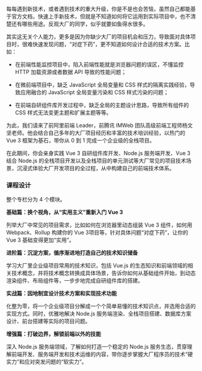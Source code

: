 每每遇到新技术，或者遇到技术的重大升级，你是不是也会苦恼，虽然自己都能基于官方文档，快速上手新技术，但就是不知道如何将它运用到实际项目中，也不清楚还有哪些用途。反观大厂的同学，似乎就要如鱼得水很多。

其实这无关个人能力，更多是因为你缺少大厂的项目机会和压力，导致面对具体项目时，很难快速发现问题，“对症下药”，更不知道如何设计合适的技术方案。比如：

- 在前端性能监控项目中，陷入前端性能就是浏览器问题的误区，不懂监控 HTTP 加载资源或者数据 API 导致的性能问题；

- 在微前端项目中，缺乏 JavaScript 全局变量和 CSS 样式的隔离实践经验，导致应用融合的 JavaScript 全局变量污染和 CSS 样式污染的问题；

- 在前端自研组件库开发过程中，缺乏全局的主题设计思路，导致所有组件的 CSS 样式无法变更主题和扩展主题等等。


为此，我们请来了前阿里前端 Leader，前腾讯 IMWeb 团队高级前端工程师杨文坚老师。他会结合自己多年的大厂项目经历和丰富的技术培训经验，以热门的 Vue 3 框架为基石，带你从 0 到 1 完成一个企业级的全栈项目。

在此期间，你会亲身实践 Vue 3 自研组件库开发、Node.js 服务端开发、Vue 3 结合 Node.js 的全栈项目开发以及全栈项目的单元测试等大厂常见的项目技术场景，沉浸式体验大厂开发项目的全过程，从中构建自己的前端技术体系。

### 课程设计

整个专栏分为 4 个模块。

**基础篇：换个视角，从“实用主义”重新入门 Vue 3**

列举大厂中常见的项目需求，比如如何在浏览器里动态组装 Vue 3 组件，如何用 Webpack、Rollup 构建你的 Vue 3项目等，针对具体问题“对症下药”，让你的 Vue 3 基础变得更加“实用”。

**进阶篇：沉淀方案，循序渐进地打造自己的技术知识储备**

学习大厂里企业级项目常用的技术知识，包括 Vue.js 的生态知识和前端领域的相关技术概念，并将技术概念转换成具体场景，告诉你如何从基础组件开始，到动态渲染组件、布局组件等，一步步地完成自研组件库的搭建。

**实战篇：因地制宜设计技术方案和实现技术功能**

化整为零，将一个企业级项目分解成一个个简单易懂的技术知识点，并选用合适的实现方式。同时，优雅地解决 Node.js 服务端渲染、全栈项目搭建、数据库方案设计、前台搭建等实际的项目问题。

**增强篇：打破边界，解锁前端以外的技能**

深入 Node.js 服务端领域，了解如何打造一个稳定的 Node.js 服务生态，贯穿理解前端开发、服务端开发和技术运维的内容，带你逐步掌握大厂程序员的技术“硬实力”和应对突发问题的“软实力”。